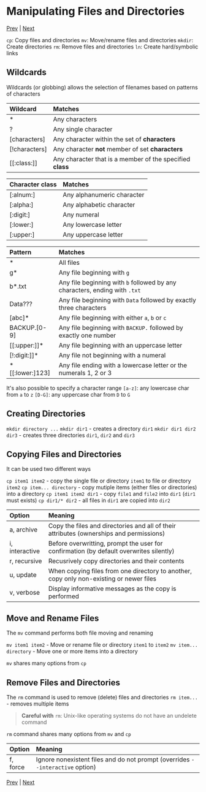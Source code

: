 # Manipulating Files and Directories

[Prev](LearningTheShell.md) | [Next](SymbolicLinks.md)

`cp`: Copy files and directories
`mv`: Move/rename files and directories
`mkdir`: Create directories
`rm`: Remove files and directories
`ln`: Create hard/symbolic links

## Wildcards

Wildcards (or globbing) allows the selection of filenames based on patterns of characters

| Wildcard  | Matches |
|:----------|:--------|
| *         | Any characters |
| ?         | Any single character |
| \[characters\] | Any character within the set of **characters** |
| \[!characters\] | Any character **not** member of set **characters** |
| \[\[:class:\]\] | Any character that is a member of the specified **class** |

| Character class   | Matches |
|:------------------|:--------|
| \[:alnum:\]       | Any alphanumeric character |
| \[:alpha:\]       | Any alphabetic character |
| \[:digit:\]       | Any numeral |
| \[:lower:\]       | Any lowercase letter |
| \[:upper:\]       | Any uppercase letter |

| Pattern   | Matches |
|:----------|:--------|
| *         | All files |
| g*        | Any file beginning with `g` |
| b*.txt    | Any file beginning with `b` followed by any characters, ending with `.txt` |
| Data???   | Any file beginning with `Data` followed by exactly three characters |
| \[abc\]*  | Any file beginning with either `a`, `b` or `c` |
| BACKUP.\[0-9\] | Any file beginning with `BACKUP.` followed by exactly one number |
| \[\[:upper:\]\]* | Any file beginning with an uppercase letter |
| \[!:digit:\]\]* | Any file not beginning with a numeral |
| *\[\[:lower:\]123\] | Any file ending with a lowercase letter or the numerals 1, 2 or 3 |

It's also possible to specify a character range
`[a-z]`: any lowercase char from `a` to `z`
`[D-G]`: any uppercase char from `D` to `G`

## Creating Directories

`mkdir directory ...`
`mkdir dir1` - creates a directory `dir1`
`mkdir dir1 dir2 dir3` - creates three directories `dir1`, `dir2` and `dir3`

## Copying Files and Directories

It can be used two different ways

`cp item1 item2` - copy the single file or directory `item1` to file or directory `item2`
`cp item... directory` - copy mutiple items (either files or directories) into a directory
`cp item1 item2 dir1` - copy `file1` and `file2` into `dir1` (`dir1` must exists)
`cp dir1/* dir2` - all files in `dir1` are copied into `dir2`

| Option        | Meaning |
|:--------------|:--------|
| a, archive    | Copy the files and directories and all of their attributes (ownerships and permissions) |
| i, interactive | Before overwritting, prompt the user for confirmation (by default overwrites silently) |
| r, recursive  | Recusrively copy directories and their contents |
| u, update     | When copying files from one directory to another, copy only non-existing or newer files |
| v, verbose    | Display informative messages as the copy is performed |

## Move and Rename Files

The `mv` command performs both file moving and renaming

`mv item1 item2` - Move or rename file or directory `item1` to `item2`
`mv item... directory` - Move one or more items into a directory

`mv` shares many options from `cp`

## Remove Files and Directories

The `rm` command is used to remove (delete) files and directories
`rm item...` - removes multiple items

> **Careful with** `rm`: Unix-like operating systems do not have an undelete command

`rm` command shares many options from `mv` and `cp`

| Option    | Meaning |
|:----------|:--------|
| f, force  | Ignore nonexistent files and do not prompt (overrides `--interactive` option) |

[Prev](LearningTheShell.md) | [Next](SymbolicLinks.md)
